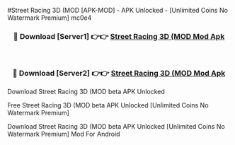 #Street Racing 3D (MOD [APK-MOD] - APK Unlocked - [Unlimited Coins No Watermark Premium] mc0e4



<div align="center">

<h3>🔴 Download [Server1] 👉👉 <a href="https://momento.my/?title=Street_Racing_3D_(MOD">Street Racing 3D (MOD Mod Apk</a></h3><br>

<h3>🔴 Download [Server2] 👉👉 <a href="https://momento.my/?title=Street_Racing_3D_(MOD">Street Racing 3D (MOD Mod Apk</a></h3>
</div>



Download Street Racing 3D (MOD beta APK Unlocked

Free Street Racing 3D (MOD beta APK Unlocked [Unlimited Coins No Watermark Premium]

Download Street Racing 3D (MOD beta APK Unlocked [Unlimited Coins No Watermark Premium] Mod For Android
